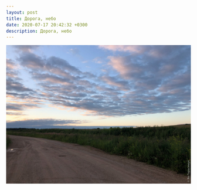 ```yaml
---
layout: post
title: Дорога, небо
date: 2020-07-17 20:42:32 +0300
description: Дорога, небо
---
```


<img src="/assets/images/2020/07/2020-07-17_20-42-32_IMG_3708_web.jpg" class="img-fluid mx-auto d-block" alt="Дорога, небо" />

